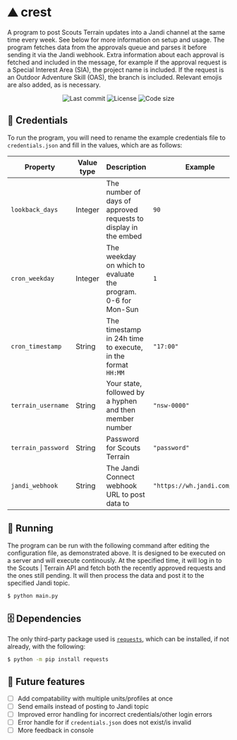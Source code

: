 # :mountain: crest
A program to post Scouts Terrain updates into a Jandi channel at the same time every week. See below for more information on setup and usage.
The program fetches data from the approvals queue and parses it before sending it via the Jandi webhook. Extra information about each approval is fetched and included in the message, for example if the approval request is a Special Interest Area (SIA), the project name is included. If the request is an Outdoor Adventure Skill (OAS), the branch is included. Relevant emojis are also added, as is necessary. 

<div align="center">
    <img src="https://img.shields.io/github/last-commit/aiden2480/crest?color=yellow" alt="Last commit" />
    <img src="https://img.shields.io/github/license/aiden2480/crest" alt="License" />
    <img src="https://img.shields.io/github/languages/code-size/aiden2480/crest" alt="Code size" />
</div>

## :key: Credentials
To run the program, you will need to rename the example credentials file to `credentials.json` and fill in the values, which are as follows:

| Property           | Value type     | Description                                                     | Example                      |
|--------------------|----------------|-----------------------------------------------------------------|------------------------------|
| `lookback_days`    | Integer        | The number of days of approved requests to display in the embed | `90`                         |
| `cron_weekday`     | Integer        | The weekday on which to evaluate the program. 0-6 for Mon-Sun   | `1`                          |
| `cron_timestamp`   | String         | The timestamp in 24h time to execute, in the format `HH:MM`     | `"17:00"`                    |
| `terrain_username` | String         | Your state, followed by a hyphen and then member number         | `"nsw-0000"`                 |
| `terrain_password` | String         | Password for Scouts Terrain                                     | `"password"`                 |
| `jandi_webhook`    | String         | The Jandi Connect webhook URL to post data to                   | `"https://wh.jandi.com/xxx"` |

## :snake: Running
The program can be run with the following command after editing the configuration file, as demonstrated above. It is designed to be executed on a server and will execute continously. At the specified time, it will log in to the Scouts | Terrain API and fetch both the recently approved requests and the ones still pending. It will then process the data and post it to the specified Jandi topic. 

```bash
$ python main.py
```

## :file_cabinet: Dependencies
The only third-party package used is [`requests`](https://pypi.org/project/requests/), which can be installed, if not already, with the following:

```bash
$ python -m pip install requests
```

## :memo: Future features
- [ ] Add compatability with multiple units/profiles at once
- [ ] Send emails instead of posting to Jandi topic
- [ ] Improved error handling for incorrect credentials/other login errors
- [ ] Error handle for if `credentials.json` does not exist/is invalid
- [ ] More feedback in console
